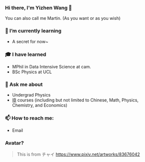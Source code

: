 ### Hi there, I'm Yizhen Wang 👋

You can also call me Martin. (As you want or as you wish)

### 🌱 I’m currently learning
* A secret for now~

### 🎓 I have learned
* MPhil in Data Intensive Science at cam.
* BSc Physics at UCL

### 💬 Ask me about 
* Undergrad Physics
* [IB](https://ibo.org/) courses (including but not limited to Chinese, Math, Physics, Chemistry, and Economics)
  
### 📫 How to reach me:
* Email

### Avatar?
> This is from チャイ https://www.pixiv.net/artworks/83676042

<!--
**martinwang2002/martinwang2002** is a ✨ _special_ ✨ repository because its `README.md` (this file) appears on your GitHub profile.

Here are some ideas to get you started:

- 🔭 I’m currently working on ...
- 🌱 I’m currently learning ...
- 👯 I’m looking to collaborate on ...
- 🤔 I’m looking for help with ...
- 💬 Ask me about ...
- 📫 How to reach me: ...
- 😄 Pronouns: ...
- ⚡ Fun fact: ...
-->
